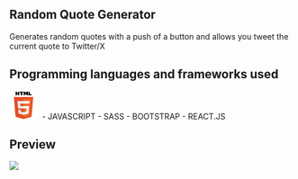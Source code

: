 ## Random Quote Generator
Generates random quotes with a push of a button and allows you tweet the current quote to Twitter/X

## Programming languages and frameworks used
<img src="https://raw.githubusercontent.com/devicons/devicon/master/icons/html5/html5-original-wordmark.svg" weight="50px" height="50px">
<img scr="https://raw.githubusercontent.com/devicons/devicon/master/icons/css3/css3-original-wordmark.svg" weight="50px" height="50px">
- JAVASCRIPT
- SASS
- BOOTSTRAP
- REACT.JS

## Preview
<img src="https://github.com/CypherSoldier/Random-Quote-Generator/assets/107351021/1b6dc5b2-d656-429b-aaa2-aa729bf80d37">
